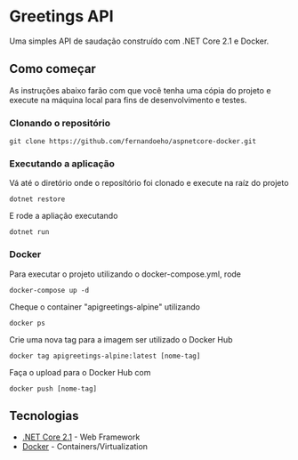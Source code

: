 # Greetings API

Uma simples API de saudação construído com .NET Core 2.1 e Docker.

## Como começar

As instruções abaixo farão com que você tenha uma cópia do projeto e execute na máquina local para fins de desenvolvimento e testes.

### Clonando o repositório

```
git clone https://github.com/fernandoeho/aspnetcore-docker.git
```

### Executando a aplicação

Vá até o diretório onde o reposítório foi clonado e execute na raíz do projeto

```
dotnet restore
```

E rode a apliação executando

```
dotnet run
```

### Docker

Para executar o projeto utilizando o docker-compose.yml, rode

```
docker-compose up -d
```

Cheque o container "apigreetings-alpine" utilizando

```
docker ps
```

Crie uma nova tag para a imagem ser utilizado o Docker Hub

```
docker tag apigreetings-alpine:latest [nome-tag]
```

Faça o upload para o Docker Hub com

```
docker push [nome-tag]
```

## Tecnologias

- [.NET Core 2.1](https://www.microsoft.com/net/download) - Web Framework
- [Docker](https://www.docker.com/) - Containers/Virtualization
